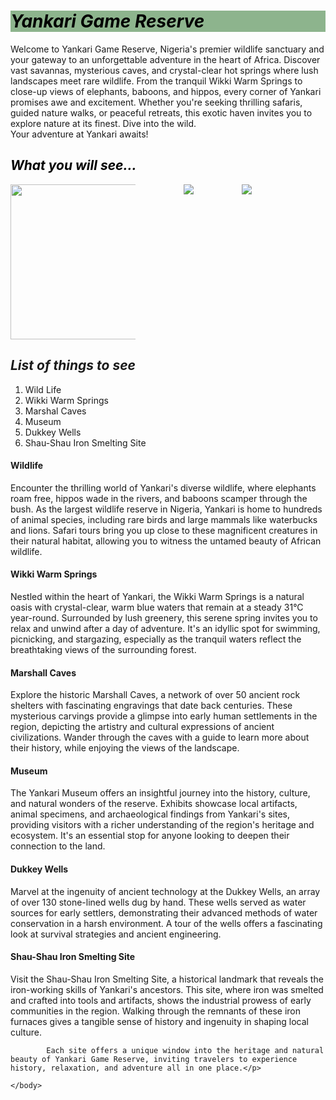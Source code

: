 <!DOCTYPE html>
<html>
    <head>
        <meta charset="uf-8">
        <title>Travel Webpage</title>
        <style>
            .main-heading {
                font-style: oblique;
                color: black;
                background-color: rgb(141, 180, 141);
            }
            .paragraph-one {
                font-style: normal;
                text-align: justify;
            }
            #title-gallery {
                font-style: oblique;
                color: black;
            }
            #things-to-see {
                font-style: oblique;
            }
            .images {
                display: flex;
                justify-content: space-between;
                gap: 8vw;
            }
            .images {
                width: 100%;
                max-width: 200px;
                height: auto;
            }
        </style>
    </head>
    <body>
        <h1 class="main-heading">Yankari Game Reserve</h1>
        <p1 class="paragraph-one">Welcome to Yankari Game Reserve, Nigeria's premier wildlife sanctuary and your gateway to an unforgettable adventure in the heart of Africa. Discover vast savannas, mysterious caves, and crystal-clear hot springs where lush landscapes meet rare wildlife. From the tranquil Wikki Warm Springs to close-up views of elephants, baboons, and hippos, every corner of Yankari promises awe and excitement. Whether you're seeking thrilling safaris, guided nature walks, or peaceful retreats, this exotic haven invites you to explore nature at its finest. Dive into the wild.<br> Your adventure at Yankari awaits! 
        </p1>
        <h2 id="title-gallery">What you will see...</h2>
        <p class="images">
            <img src="https://upload.wikimedia.org/wikipedia/commons/thumb/4/48/Yankari_Entry_Gate.jpg/426px-Yankari_Entry_Gate.jpg" height="248"> 
            <img src="https://upload.wikimedia.org/wikipedia/commons/thumb/2/29/Yankari_Game_Reserve_Bauchi_%283%29.jpg/330px-Yankari_Game_Reserve_Bauchi_%283%29.jpg"> 
            <img src="https://upload.wikimedia.org/wikipedia/commons/thumb/f/f4/Yankari_Game_Reserve_Bauchi_%289%29.jpg/330px-Yankari_Game_Reserve_Bauchi_%289%29.jpg">
        </p>
        <h2 id="things-to-see">List of things to see</h2>
        <ol>
            <li>Wild Life</li>
            <li>Wikki Warm Springs</li>
            <li>Marshal Caves</li>
            <li>Museum</li>
            <li>Dukkey Wells</li>
            <li>Shau-Shau Iron Smelting Site</li>
        </ol>
        <h4>Wildlife</h4>
        <p>Encounter the thrilling world of Yankari's diverse wildlife, where elephants roam free, hippos wade in the rivers, and baboons scamper through the bush. As the largest wildlife reserve in Nigeria, Yankari is home to hundreds of animal species, including rare birds and large mammals like waterbucks and lions. Safari tours bring you up close to these magnificent creatures in their natural habitat, allowing you to witness the untamed beauty of African wildlife.</p>
        <h4>Wikki Warm Springs</h4>
        <p>Nestled within the heart of Yankari, the Wikki Warm Springs is a natural oasis with crystal-clear, warm blue waters that remain at a steady 31°C year-round. Surrounded by lush greenery, this serene spring invites you to relax and unwind after a day of adventure. It's an idyllic spot for swimming, picnicking, and stargazing, especially as the tranquil waters reflect the breathtaking views of the surrounding forest.</p>
        <h4>Marshall Caves</h4>
        <p>Explore the historic Marshall Caves, a network of over 50 ancient rock shelters with fascinating engravings that date back centuries. These mysterious carvings provide a glimpse into early human settlements in the region, depicting the artistry and cultural expressions of ancient civilizations. Wander through the caves with a guide to learn more about their history, while enjoying the views of the landscape.</p>
        <h4>Museum</h4>
        <p>The Yankari Museum offers an insightful journey into the history, culture, and natural wonders of the reserve. Exhibits showcase local artifacts, animal specimens, and archaeological findings from Yankari's sites, providing visitors with a richer understanding of the region's heritage and ecosystem. It's an essential stop for anyone looking to deepen their connection to the land.</p>
        <h4>Dukkey Wells</h4>
        <p>Marvel at the ingenuity of ancient technology at the Dukkey Wells, an array of over 130 stone-lined wells dug by hand. These wells served as water sources for early settlers, demonstrating their advanced methods of water conservation in a harsh environment. A tour of the wells offers a fascinating look at survival strategies and ancient engineering.</p>
        <h4>Shau-Shau Iron Smelting Site</h4>
        <p>Visit the Shau-Shau Iron Smelting Site, a historical landmark that reveals the iron-working skills of Yankari's ancestors. This site, where iron was smelted and crafted into tools and artifacts, shows the industrial prowess of early communities in the region. Walking through the remnants of these iron furnaces gives a tangible sense of history and ingenuity in shaping local culture.

            Each site offers a unique window into the heritage and natural beauty of Yankari Game Reserve, inviting travelers to experience history, relaxation, and adventure all in one place.</p>

    </body>
</html>
